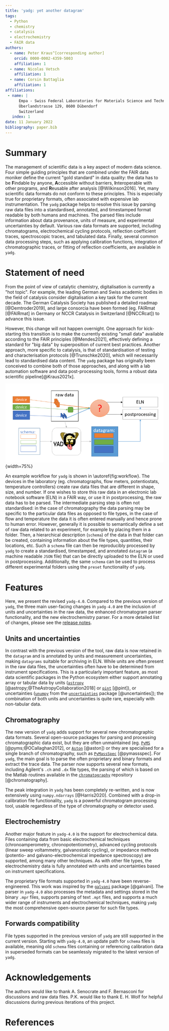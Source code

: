 ```yaml
---
title: 'yadg: yet another datagram'
tags:
  - Python
  - chemistry
  - catalysis
  - electrochemistry
  - FAIR data
authors:
  - name: Peter Kraus^[corresponding author] 
    orcid: 0000-0002-4359-5003
    affiliation: 1 
  - name: Nicolas Vetsch
    affiliation: 1
  - name: Corsin Battaglia
    affiliation: 1
affiliations:
 - name: |
      Empa - Swiss Federal Laboratories for Materials Science and Technology,
      Überlandstrasse 129, 8600 Dübendorf
      Switzerland
   index: 1
date: 11 January 2022
bibliography: paper.bib
---
```


# Summary

The management of scientific data is a key aspect of modern data science. Four simple guiding principles that are combined under the FAIR data moniker define the current "gold standard" in data quality: the data has to be **F**indable by anyone, **A**ccessible without barriers,  **I**nteroperable with other programs, and **R**eusable after analysis [@Wilkinson2016]. Yet, many scientific data formats do not conform to these principles. This is especially true for proprietary formats, often associated with expensive lab instrumentation. The `yadg` package helps to resolve this issue by parsing raw data files into a standardised, annotated, and timestamped format readable by both humans and machines. The parsed files include information about data provenance, units of measure, and experimental uncertainties by default. Various raw data formats are supported, including chromatograms, electrochemical cycling protocols, reflection coefficient traces, spectroscopic traces, and tabulated data. Finally, several common data processing steps, such as applying calibration functions, integration of chromatographic traces, or fitting of reflection coefficients, are available in `yadg`. 

# Statement of need

From the point of view of catalytic chemistry, digitalisation is currently a "hot topic". For example, the leading German and Swiss academic bodies in the field of catalysis consider digitalisation a key task for the current decade. The German Catalysis Society has published a detailed roadmap [@Demtroder2019], and large consorcia have been formed (eg. FAIRmat [@FAIRmat] in Germany or NCCR Catalysis in Switzerland [@NCCRcat]) to advance this issue. 

However, this change will not happen overnight. One approach for kick-starting this transition is to make the currently existing "small data" available according to the FAIR principles [@Mendes2021], effectively defining a standard for "big data" by superposition of current best practices. Another approach, more specific to catalysis, is that of standardisation of testing and characterisation protocols [@Trunschke2020], which will necessarily lead to standardised data content. The `yadg` package has originally been conceived to combine both of those approaches, and along with a lab automation software and data post-processing tools, forms a robust data scientific pipeline[@Kraus2021x].

![Example workflow for `yadg`.\label{fig:workflow}](fig_1.png){width=75%}

An example workflow for `yadg` is shown in \autoref{fig:workflow}. The devices in the laboratory (eg. chromatographs, flow meters, potentiostats, temperature controllers) create raw data files that are different in shape, size, and number. If one wishes to store this raw data in an electronic lab notebook software (ELN) in a FAIR way, or use it in postprocessing, the raw data has to be parsed. The intermediate parsing step is often not standardised: in the case of chromatography the data parsing may be specific to the particular data files as opposed to file types, in the case of flow and temperature the data it is often entered manually and hence prone to human error. However, generally it is possible to semantically define a set of raw data related to an experiment, for example by placing them in a folder. Then, a hierarchical description (`schema`) of the data in that folder can be created, containing information about the file types, quantities, their locations, etc. Such a `schema` file can then be reproducibly processed by `yadg` to create a standardised, timestamped, and annotated `datagram` (a machine readable `JSON` file) that can be directly uploaded to the ELN or used in postprocessing. Additionally, the same `schema` can be used to process different experimental folders using the `preset` functionality of `yadg`.

# Features
Here, we present the revised `yadg-4.0`. Compared to the previous version of `yadg`, the three main user-facing changes in `yadg-4.0` are the inclusion of units and uncertainties in the raw data, the enhanced chromatogram parser functionality, and the new electrochemistry parser. For a more detailed list of changes, please see the [release notes](https://dgbowl.github.io/yadg/version.html#yadg-version-4-0-0). 

## Units and uncertainties
In contrast with the previous version of the tool, raw data is now retained in the `datagram` and is annotated by units and measurement uncertainties, making `datagrams` suitable for archiving in ELN. While units are often present in the raw data files, the uncertainties often have to be determined from instrument specifications. This is a particularly important feature, as most data scientific packages in the Python ecosystem either support annotating array or tabular data by units ([`astropy`](https://www.astropy.org/) [@astropy;@TheAstropyCollaboration2018] or [`pint`](https://pint.readthedocs.io/en/stable/) [@pint]), or uncertainties ([`unumpy`](https://pythonhosted.org/uncertainties/numpy_guide.html) from the [`uncertainties`](https://pythonhosted.org/uncertainties/index.html) package  [@uncertainties]); the combination of both units and uncertainties is quite rare, especially with non-tabular data.

## Chromatography
The new version of `yadg` adds support for several new chromatographic data formats. Several open-source packages for parsing and processing chromatographic data exist, but they are often unmaintained (eg. [`PyMS`](https://code.google.com/archive/p/pyms/) [@pyms;@OCallaghan2012], or [`Aston`](https://github.com/bovee/Aston) [@aston]) or they are specialised for a single branch of chromatography, such as [`PyMassSpec`](https://pymassspec.readthedocs.io/en/master/) [@pymassspec]. For `yadg`, the main goal is to parse the often proprietary and binary formats and extract the trace data. The parser now supports several new formats, including Agilent's `.ch` and `.dx` file types, the parsing of which is based on the Matlab routines available in the [`chromatography`](https://github.com/chemplexity/chromatography) repository [@chromatography].

The peak integration in `yadg` has been completely re-written, and is now extensively using `numpy.ndarrays` [@Harris2020]. Combined with a drop-in calibration file functionality, `yadg` is a powerful chromatogram processing tool, usable regardless of the type of chromatography or detector used.

## Electrochemistry
Another major feature in `yadg-4.0` is the support for electrochemical data. Files containing data from basic electrochemical techniques (chronoamperometry, chronopotentiometry), advanced cycling protocols (linear sweep voltammetry, galvanostatic cycling), or impedance methods (potentio- and galvano-electrochemical impedance spectroscopy) are supported, among many other techniques. As with other file types, the electrochemistry data is fully annotated with units and uncertainties based on instrument specifications. 

The proprietary file formats supported in `yadg-4.0` have been reverse-engineered. This work was inspired by the [`galvani`](https://github.com/echemdata/galvani) package [@galvani]. The parser in `yadg-4.0` also processes the metadata and settings stored in the binary `.mpr` files, supports parsing of text `.mpt` files, and supports a much wider range of instruments and electrochemical techniques, making `yadg` the most comprehensive open-source parser for such file types.

## Forwards compatibility
File types supported in the previous version of `yadg` are still supported in the current version. Starting with `yadg-4.0`, an update path for `schema` files is available, meaning old `schema` files containing or referencing calibration data in superseded formats can be seamlessly migrated to the latest version of `yadg`.

# Acknowledgements
The authors would like to thank A. Senocrate and F. Bernasconi for discussions and raw data files. P.K. would like to thank E. H. Wolf for helpful discussions during previous iterations of this project.

# References